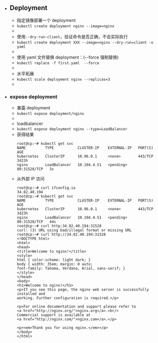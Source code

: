 - ## Deployment
	- 指定镜像部署一个 deployment
	- `kubectl create deployment nginx --image=nginx`
	-
	- 使用`--dry-run-client`，验证命令是否正确，不会实际执行
	- `kubectl create deployment XXX --image=nginx --dry-run=client -o yaml`
	-
	- 使用 yaml 文件替换 deployment：(--force 强制替换)
	- `kubectl replace -f first.yaml  --force`
	-
	- 水平拓展
	- `kubectl scale deployment nginx --replicas=3`
	-
- ### expose deployment
	- 暴露 deployment
	- `kubectl expose deployment/nginx`
	-
	- loadbalancer
	- `kubectl expose deployment nginx --type=LoadBalancer`
	- 获得结果
	  ```
	  root@cp:~# kubectl get svc
	  NAME         TYPE           CLUSTER-IP    EXTERNAL-IP   PORT(S)        AGE
	  kubernetes   ClusterIP      10.96.0.1     <none>        443/TCP        3d23h
	  nginx        LoadBalancer   10.104.4.51   <pending>     80:31528/TCP   3s
	  ```
	- 从外部 IP 访问
	  ```
	  root@cp:~# curl ifconfig.io
	  34.82.40.194
	  root@cp:~# kubectl get svc
	  NAME         TYPE           CLUSTER-IP    EXTERNAL-IP   PORT(S)        AGE
	  kubernetes   ClusterIP      10.96.0.1     <none>        443/TCP        3d23h
	  nginx        LoadBalancer   10.104.4.51   <pending>     80:31528/TCP   44s
	  root@cp:~# curl http:34.82.40.194:31528
	  curl: (3) URL using bad/illegal format or missing URL
	  root@cp:~# curl http://34.82.40.194:31528
	  <!DOCTYPE html>
	  <html>
	  <head>
	  <title>Welcome to nginx!</title>
	  <style>
	  html { color-scheme: light dark; }
	  body { width: 35em; margin: 0 auto;
	  font-family: Tahoma, Verdana, Arial, sans-serif; }
	  </style>
	  </head>
	  <body>
	  <h1>Welcome to nginx!</h1>
	  <p>If you see this page, the nginx web server is successfully installed and
	  working. Further configuration is required.</p>
	  
	  <p>For online documentation and support please refer to
	  <a href="http://nginx.org/">nginx.org</a>.<br/>
	  Commercial support is available at
	  <a href="http://nginx.com/">nginx.com</a>.</p>
	  
	  <p><em>Thank you for using nginx.</em></p>
	  </body>
	  </html>
	  ```